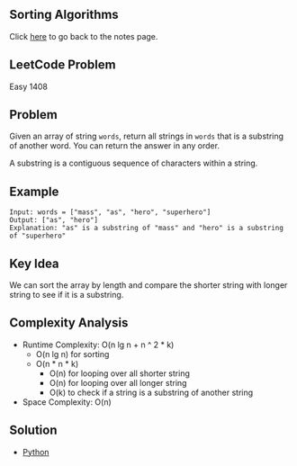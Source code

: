 ## Sorting Algorithms
Click [here](../notes.md) to go back to the notes page.

## LeetCode Problem
Easy 1408

## Problem
Given an array of string `words`, return all strings in `words` that is a substring of another word. You can return the answer in any order.

A substring is a contiguous sequence of characters within a string.

## Example
```
Input: words = ["mass", "as", "hero", "superhero"]
Output: ["as", "hero"]
Explanation: "as" is a substring of "mass" and "hero" is a substring of "superhero"
```

## Key Idea
We can sort the array by length and compare the shorter string with longer string to see if it is a substring.

## Complexity Analysis
- Runtime Complexity: O(n lg n + n ^ 2 * k)
  - O(n lg n) for sorting
  - O(n * n * k)
    - O(n) for looping over all shorter string
    - O(n) for looping over all longer string
    - O(k) to check if a string is a substring of another string
- Space Complexity: O(n)

## Solution
- [Python](./solution.py)
